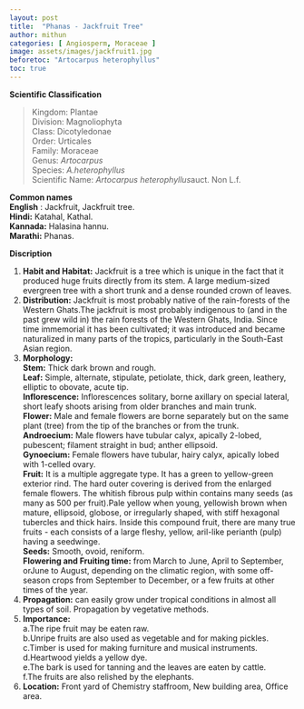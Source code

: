 ```yaml
---
layout: post
title:  "Phanas - Jackfruit Tree"
author: mithun
categories: [ Angiosperm, Moraceae ]
image: assets/images/jackfruit1.jpg
beforetoc: "Artocarpus heterophyllus"
toc: true
---
```


**Scientific Classification**  
>Kingdom:			Plantae  
>Division:			Magnoliophyta  
>Class:				Dicotyledonae  
>Order:				Urticales  
>Family:			Moraceae  
>Genus:				*Artocarpus*  
>Species:			*A.heterophyllus*  
>Scientific Name:	*Artocarpus heterophyllus*auct. Non L.f.  
 

**Common names**  
**English** : Jackfruit, Jackfruit tree.  
**Hindi:** Katahal, Kathal.  
**Kannada:**  Halasina hannu.  
**Marathi:** Phanas.  
  
**Discription**  
1. **Habit and Habitat:** Jackfruit is a tree which is unique in the fact that it produced huge fruits directly from its stem. A large medium-sized evergreen tree with a short trunk and a dense rounded crown of leaves.  
2. **Distribution:** Jackfruit is most probably native of the rain-forests of the Western Ghats.The jackfruit is most probably indigenous to (and in the past grew wild in) the rain forests of the Western Ghats, India. Since time immemorial it has been cultivated; it was introduced and became naturalized in many parts of the tropics, particularly in the South-East Asian region.  
3. **Morphology:**  
**Stem:** Thick dark brown and rough.  
**Leaf:** Simple, alternate, stipulate, petiolate, thick, dark green, leathery, elliptic to obovate, acute tip.  
**Inflorescence:** Inflorescences solitary, borne axillary on special lateral, short leafy shoots arising from older branches and main trunk.  
**Flower:** Male and female flowers are borne separately but on the same plant (tree) from the tip of the branches or from the trunk.  
**Androecium:** Male flowers have tubular calyx, apically 2-lobed, pubescent; filament straight in bud; anther ellipsoid.  
**Gynoecium:** Female flowers have tubular, hairy calyx, apically lobed with 1-celled ovary.  
**Fruit:** It is a multiple aggregate type. It has a green to yellow-green exterior rind. The hard outer covering is derived from the enlarged female flowers. The whitish fibrous pulp within contains many seeds (as many as 500 per fruit).Pale yellow when young, yellowish brown when mature, ellipsoid, globose, or irregularly shaped, with stiff hexagonal tubercles and thick hairs. Inside this compound fruit, there are many true fruits - each consists of a large fleshy, yellow, aril-like perianth (pulp) having a seedwinge.  
**Seeds:** Smooth, ovoid, reniform.  
**Flowering and Fruiting time:** from March to June, April to September, orJune to August, depending on the climatic region, with some off-season crops from September to December, or a few fruits at other times of the year.  
4. **Propagation:** can easily grow under tropical conditions in almost all types of soil. Propagation by vegetative methods.  
5. **Importance:**  
a.The ripe fruit may be eaten raw.  
b.Unripe fruits are also used as vegetable and for making pickles.  
c.Timber is used for making furniture and musical instruments.  
d.Heartwood yields a yellow dye.  
e.The bark is used for tanning and the leaves are eaten by cattle.  
f.The fruits are also relished by the elephants.  
6. **Location:** Front yard of Chemistry staffroom, New building area, Office area.  
    


